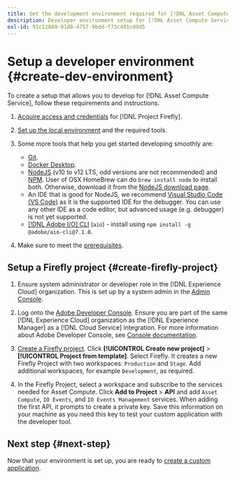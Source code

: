 ```yaml
---
title: Set the development environment required for [!DNL Asset Compute Service]
description: Developer environment setup for [!DNL Asset Compute Service] to start creating and testing custom code.
exl-id: 91c12889-01d8-4757-9bdd-f73c491cd9d5
---
```

# Setup a developer environment {#create-dev-environment}

To create a setup that allows you to develop for [!DNL Asset Compute Service], follow these requirements and instructions.

1. [Acquire access and credentials](https://www.adobe.io/project-firefly/docs/getting_started/#acquire-access-and-credentials) for [!DNL Project Firefly].

1. [Set up the local environment](https://www.adobe.io/project-firefly/docs/getting_started/#local-environment-set-up) and the required tools.

1. Some more tools that help you get started developing smoothly are:

   * [Git](https://git-scm.com/).
   * [Docker Desktop](https://www.docker.com/get-started).
   * [NodeJS](https://nodejs.org) (v10 to v12 LTS, odd versions are not recommended) and [NPM](https://www.npmjs.com). User of OSX HomeBrew can do `brew install node` to install both. Otherwise, download it from the [NodeJS download page](https://nodejs.org/en/).
   * An IDE that is good for NodeJS, we recommend [Visual Studio Code (VS Code)](https://code.visualstudio.com) as it is the supported IDE for the debugger. You can use any other IDE as a code editor, but advanced usage (e.g. debugger) is not yet supported.
   * [[!DNL Adobe I/O] CLI](https://github.com/adobe/aio-cli) (`aio`) - install using `npm install -g @adobe/aio-cli@7.1.0`.

1. Make sure to meet the [prerequisites](/help/understand-extensibility.md#prerequisites-and-provisioning).

## Setup a Firefly project {#create-firefly-project}

1. Ensure system administrator or developer role in the [!DNL Experience Cloud] organization. This is set up by a system admin in the [Admin Console](https://adminconsole.adobe.com/overview).

1. Log onto the [Adobe Developer Console](https://console.adobe.io/). Ensure you are part of the same [!DNL Experience Cloud] organization as the [!DNL Experience Manager] as a [!DNL Cloud Service] integration. For more information about Adobe Developer Console, see [Console documentation](https://www.adobe.io/apis/experienceplatform/console/docs.html).

1. [Create a Firefly project](https://www.adobe.io/apis/experienceplatform/project-firefly/docs.html#!AdobeDocs/project-firefly/master/getting_started/first_app.md). Click **[!UICONTROL Create new project]** > **[!UICONTROL Project from template]**. Select Firefly. It creates a new Firefly Project with two workspaces: `Production` and `Stage`. Add additional workspaces, for example `Development`, as required.

1. In the Firefly Project, select a workspace and subscribe to the services needed for Asset Compute. Click **Add to Project** > **API** and add `Asset Compute`, `IO Events`, and `IO Events Management` services. When adding the first API, it prompts to create a private key. Save this information on your machine as you need this key to test your custom application with the developer tool.

## Next step {#next-step}

Now that your environment is set up, you are ready to [create a custom application](develop-custom-application.md).

<!-- More ideas:
 
* Any steps in the beginning that lead to gotchas later should be called out for caution? For example,
  * don't change some defaults initially
  * know risks when deviating from standard path
  * naming conventions to follow
  * Retrieve and format credentials (YAML file details)

TBD: When aio-cli v8 bugs are resolved, update the AIO CLI install command to remove v7.x reference and instruct users to use the latest version. See CQDOC-18346.

-->
